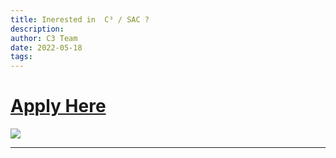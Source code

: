 ```yaml
---
title: Inerested in  C³ / SAC ?
description: 
author: C3 Team
date: 2022-05-18
tags:
---
```

# [Apply Here](https://docs.google.com/forms/d/1kb2SrmhBWBGBGX-pA10cE7VfThwaBSOoj1FK3vLFveM/edit)
 
![](https://i.ibb.co/xmdRDjf/C3-Summer-2022-Recruiting-Poster.png)

---


